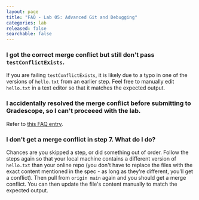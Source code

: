 ```yaml
---
layout: page
title: "FAQ - Lab 05: Advanced Git and Debugging"
categories: lab
released: false
searchable: false
---
```


### I got the correct merge conflict but still don't pass `testConflictExists`.

If you are failing `testConflictExists`, it is likely due to a typo in one of
the versions of `hello.txt` from an earlier step. Feel free to manually edit
`hello.txt` in a text editor so that it matches the expected output.

### I accidentally resolved the merge conflict before submitting to Gradescope, so I can't proceeed with the lab.

Refer to [this FAQ entry](#i-dont-get-a-merge-conflict-in-step-7-what-do-i-do).

### I don't get a merge conflict in step 7. What do I do?

Chances are you skipped a step, or did something out of order. Follow the steps
again so that your local machine contains a different version of `hello.txt`
than your online repo (you don't have to replace the files with the exact
content mentioned in the spec - as long as they're different, you'll get a
conflict). Then pull from `origin main` again and you should get a merge
conflict. You can then update the file's content manually to match the expected
output.
